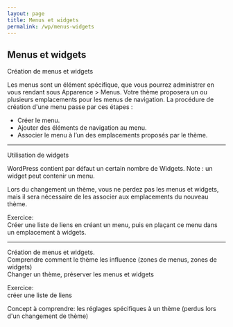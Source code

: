 ```yaml
---
layout: page
title: Menus et widgets
permalink: /wp/menus-widgets
---
```


Menus et widgets
---

Création de menus et widgets

Les menus sont un élément spécifique, que vous pourrez administrer en vous rendant sous Apparence > Menus. Votre thème proposera un ou plusieurs emplacements pour les menus de navigation. La procédure de création d'une menu passe par ces étapes :

* Créer le menu.
* Ajouter des éléments de navigation au menu.
* Associer le menu à l’un des emplacements proposés par le thème.

***

Utilisation de widgets

WordPress contient par défaut un certain nombre de Widgets.
Note : un widget peut contenir un menu.

Lors du changement un thème, vous ne perdez pas les menus et widgets, mais il sera nécessaire de les associer aux emplacements du nouveau thème.

Exercice:     
Créer une liste de liens en créant un menu, puis en plaçant ce menu dans un emplacement à widgets.

***

Création de menus et widgets.    
Comprendre comment le thème les influence (zones de menus, zones de widgets)     
Changer un thème, préserver les menus et widgets

Exercice:    
créer une liste de liens

Concept à comprendre: les réglages spécifiques à un thème (perdus lors d'un changement de thème)